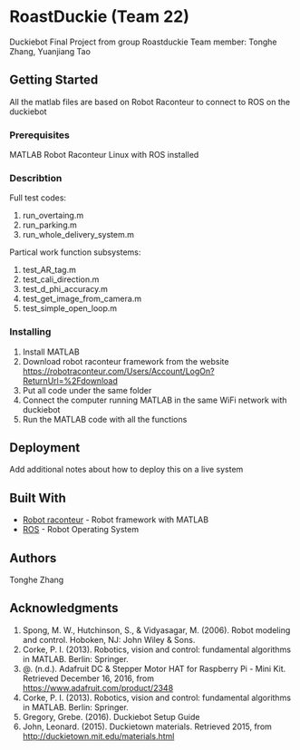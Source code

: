 # RoastDuckie (Team 22)

Duckiebot Final Project from group Roastduckie
Team member: Tonghe Zhang, Yuanjiang Tao

## Getting Started

All the matlab files are based on Robot Raconteur to connect to ROS on the duckiebot

### Prerequisites

MATLAB
Robot Raconteur
Linux with ROS installed

### Describtion

Full test codes:
1. run_overtaing.m
2. run_parking.m
3. run_whole_delivery_system.m

Partical work function subsystems:
1. test_AR_tag.m
2. test_cali_direction.m
3. test_d_phi_accuracy.m
4. test_get_image_from_camera.m
5. test_simple_open_loop.m


### Installing

1. Install MATLAB
2. Download robot raconteur framework from the website https://robotraconteur.com/Users/Account/LogOn?ReturnUrl=%2Fdownload
3. Put all code under the same folder
4. Connect the computer running MATLAB in the same WiFi network with duckiebot
5. Run the MATLAB code with all the functions


## Deployment

Add additional notes about how to deploy this on a live system

## Built With

* [Robot raconteur](https://robotraconteur.com) - Robot framework with MATLAB
* [ROS](http://www.ros.org/) - Robot Operating System

## Authors

Tonghe Zhang

## Acknowledgments

1. Spong, M. W., Hutchinson, S., & Vidyasagar, M. (2006). Robot modeling and control. Hoboken, NJ: John Wiley & Sons.
2. Corke, P. I. (2013). Robotics, vision and control: fundamental algorithms in MATLAB. Berlin: Springer.
3. @. (n.d.). Adafruit DC & Stepper Motor HAT for Raspberry Pi - Mini Kit. Retrieved December 16, 2016, from https://www.adafruit.com/product/2348
4. Corke, P. I. (2013). Robotics, vision and control: fundamental algorithms in MATLAB. Berlin: Springer.
5. Gregory, Grebe. (2016). Duckiebot Setup Guide
6. John, Leonard. (2015). Duckietown materials. Retrieved 2015, from http://duckietown.mit.edu/materials.html



